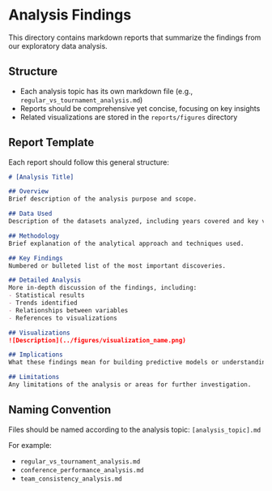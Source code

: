 # Analysis Findings

This directory contains markdown reports that summarize the findings from our exploratory data analysis.

## Structure

- Each analysis topic has its own markdown file (e.g., `regular_vs_tournament_analysis.md`)
- Reports should be comprehensive yet concise, focusing on key insights
- Related visualizations are stored in the `reports/figures` directory

## Report Template

Each report should follow this general structure:

```markdown
# [Analysis Title]

## Overview
Brief description of the analysis purpose and scope.

## Data Used
Description of the datasets analyzed, including years covered and key variables.

## Methodology
Brief explanation of the analytical approach and techniques used.

## Key Findings
Numbered or bulleted list of the most important discoveries.

## Detailed Analysis
More in-depth discussion of the findings, including:
- Statistical results
- Trends identified
- Relationships between variables
- References to visualizations

## Visualizations
![Description](../figures/visualization_name.png)

## Implications
What these findings mean for building predictive models or understanding tournament dynamics.

## Limitations
Any limitations of the analysis or areas for further investigation.
```

## Naming Convention

Files should be named according to the analysis topic:
`[analysis_topic].md`

For example:
- `regular_vs_tournament_analysis.md`
- `conference_performance_analysis.md`
- `team_consistency_analysis.md` 